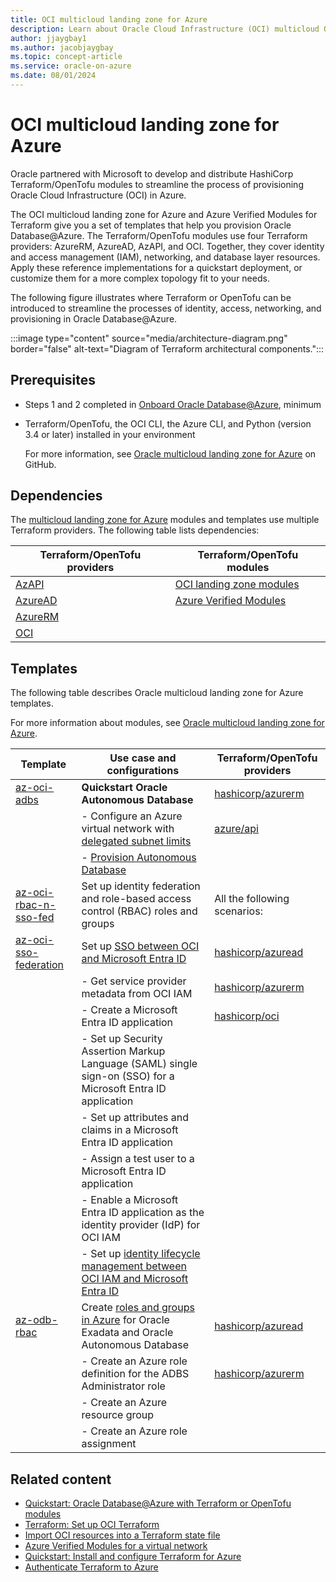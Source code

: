 ```yaml
---
title: OCI multicloud landing zone for Azure
description: Learn about Oracle Cloud Infrastructure (OCI) multicloud Oracle Autonomous Database landing zones for Azure.
author: jjaygbay1
ms.author: jacobjaygbay
ms.topic: concept-article
ms.service: oracle-on-azure
ms.date: 08/01/2024
---
```



# OCI multicloud landing zone for Azure

Oracle partnered with Microsoft to develop and distribute HashiCorp Terraform/OpenTofu modules to streamline the process of provisioning Oracle Cloud Infrastructure (OCI) in Azure.

The OCI multicloud landing zone for Azure and Azure Verified Modules for Terraform give you a set of templates that help you provision Oracle Database@Azure. The Terraform/OpenTofu modules use four Terraform providers: AzureRM, AzureAD, AzAPI, and OCI. Together, they cover identity and access management (IAM), networking, and database layer resources. Apply these reference implementations for a quickstart deployment, or customize them for a more complex topology fit to your needs.

The following figure illustrates where Terraform or OpenTofu can be introduced to streamline the processes of identity, access, networking, and provisioning in Oracle Database@Azure.

:::image type="content" source="media/architecture-diagram.png" border="false" alt-text="Diagram of Terraform architectural components.":::

## Prerequisites

- Steps 1 and 2 completed in [Onboard Oracle Database@Azure](https://docs.oracle.com/iaas/Content/multicloud/oaaonboard.htm), minimum
- Terraform/OpenTofu, the OCI CLI, the Azure CLI, and Python (version 3.4 or later) installed in your environment

  For more information, see [Oracle multicloud landing zone for Azure](https://github.com/oracle-quickstart/terraform-oci-multicloud-azure?tab=readme-ov-file#prerequisites) on GitHub.

## Dependencies

The [multicloud landing zone for Azure](https://github.com/oracle-quickstart/terraform-oci-multicloud-azure) modules and templates use multiple Terraform providers. The following table lists dependencies:

| Terraform/OpenTofu providers | Terraform/OpenTofu modules |
| ---------------------------- | -------------------------- |
| [AzAPI](/azure/developer/terraform/overview-azapi-provider) | [OCI landing zone modules](https://github.com/oci-landing-zones/) |
| [AzureAD](https://registry.terraform.io/providers/hashicorp/azuread/latest/docs) | [Azure Verified Modules](https://aka.ms/avm) |
| [AzureRM](https://registry.terraform.io/providers/hashicorp/azurerm/latest/docs) |   |
| [OCI](https://registry.terraform.io/providers/oracle/oci/latest/docs) |   |

## Templates

The following table describes Oracle multicloud landing zone for Azure templates.

For more information about modules, see [Oracle multicloud landing zone for Azure](https://github.com/oracle-quickstart/terraform-oci-multicloud-azure).

| Template | Use case and configurations | Terraform/OpenTofu providers |
| -------- | --------------------------- | ---------------------------- |
| [az-oci-adbs](https://github.com/oracle-quickstart/terraform-oci-multicloud-azure/tree/main/templates/az-oci-adbs) | **Quickstart Oracle Autonomous Database** | [hashicorp/azurerm](https://registry.terraform.io/providers/hashicorp/azurerm) |
|   | - Configure an Azure virtual network with [delegated subnet limits](https://docs.oracle.com/iaas/Content/database-at-azure/oaa-delegated-subnets-limits.htm) | [azure/api](https://registry.terraform.io/providers/Azure/azapi) |
|   | - [Provision Autonomous Database](oracle-database-provision-autonomous-database.md) |   |
| [az-oci-rbac-n-sso-fed](https://github.com/oracle-quickstart/terraform-oci-multicloud-azure/tree/main/templates/az-oci-rbac-n-sso-fed) | Set up identity federation and role-based access control (RBAC) roles and groups | All the following scenarios: |
| [az-oci-sso-federation](https://github.com/oracle-quickstart/terraform-oci-multicloud-azure/tree/main/templates/az-oci-sso-federation) | Set up [SSO between OCI and Microsoft Entra ID](https://docs.oracle.com/iaas/Content/Identity/tutorials/azure_ad/sso_azure/azure_sso.htm) | [hashicorp/azuread](https://registry.terraform.io/providers/hashicorp/azuread/) |
|   | - Get service provider metadata from OCI IAM | [hashicorp/azurerm](https://registry.terraform.io/providers/hashicorp/azurerm) |
|   | - Create a Microsoft Entra ID application | [hashicorp/oci](https://registry.terraform.io/providers/hashicorp/oci) |
|   | - Set up Security Assertion Markup Language (SAML) single sign-on (SSO) for a Microsoft Entra ID application |  |
|   | - Set up attributes and claims in a Microsoft Entra ID application |  |
|   | - Assign a test user to a Microsoft Entra ID application |  |
|   | - Enable a Microsoft Entra ID application as the identity provider (IdP) for OCI IAM |  |
|   | - Set up [identity lifecycle management between OCI IAM and Microsoft Entra ID](https://docs.oracle.com/iaas/Content/Identity/tutorials/azure_ad/lifecycle_azure/azure_lifecycle.htm#azure-lifecycle) |  |
| [az-odb-rbac](https://github.com/oracle-quickstart/terraform-oci-multicloud-azure/tree/main/templates/az-odb-rbac) | Create [roles and groups in Azure](https://docs.oracle.com/iaas/Content/multicloud/oaagroupsroles.htm) for Oracle Exadata and Oracle Autonomous Database | [hashicorp/azuread](https://registry.terraform.io/providers/hashicorp/azuread/) |
|   | - Create an Azure role definition for the ADBS Administrator role | [hashicorp/azurerm](https://registry.terraform.io/providers/hashicorp/azurerm) |
|   | - Create an Azure resource group |  |
|   | - Create an Azure role assignment |  |

## Related content

- [Quickstart: Oracle Database@Azure with Terraform or OpenTofu modules](https://docs.oracle.com/learn/dbazure-terraform/index.html)
- [Terraform: Set up OCI Terraform](https://docs.oracle.com/iaas/developer-tutorials/tutorials/tf-provider/01-summary.htm)
- [Import OCI resources into a Terraform state file](https://docs.oracle.com/learn/terraform-statefile-oci-resources/index.html)
- [Azure Verified Modules for a virtual network](https://github.com/Azure/terraform-azurerm-avm-res-network-virtualnetwork)
- [Quickstart: Install and configure Terraform for Azure](/azure/developer/terraform/quickstart-configure)
- [Authenticate Terraform to Azure](/azure/developer/terraform/authenticate-to-azure)
